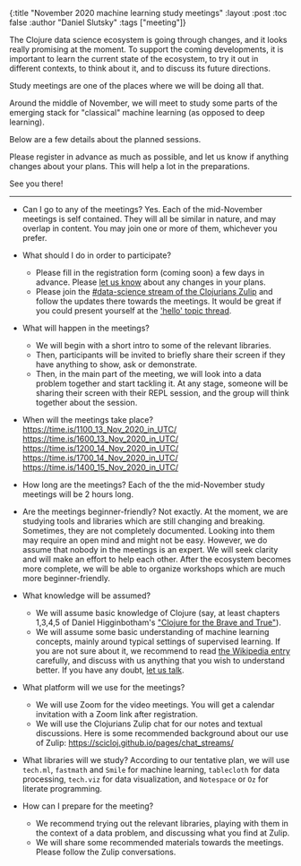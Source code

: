 {:title "November 2020 machine learning study meetings"
 :layout :post
 :toc false
 :author "Daniel Slutsky"
 :tags  ["meeting"]}

The Clojure data science ecosystem is going through changes, and it looks really promising at the moment. To support the coming developments, it is important to learn the current state of the ecosystem, to try it out in different contexts, to think about it, and to discuss its future directions.

Study meetings are one of the places where we will be doing all that.

Around the middle of November, we will meet to study some parts of the emerging stack for "classical" machine learning (as opposed to deep learning).

Below are a few details about the planned sessions. 

Please register in advance as much as possible, and let us know if anything changes about your plans. This will help a lot in the preparations.

See you there!

----------

* Can I go to any of the meetings?
Yes. Each of the mid-November meetings is self contained. They will all be similar in nature, and may overlap in content. You may join one or more of them, whichever you prefer.

* What should I do in order to participate?
  - Please fill in the registration form (coming soon) a few days in advance. Please [let us know](https://scicloj.github.io/pages/about/#where) about any changes in your plans.
  - Please join the [#data-science stream of the Clojurians Zulip](https://clojurians.zulipchat.com/#narrow/stream/151924-data-science) and follow the updates there towards the meetings. It would be great if you could present yourself at the ['hello' topic thread](https://clojurians.zulipchat.com/#narrow/stream/151924-data-science/topic/hello).

* What will happen in the meetings?
  - We will begin with a short intro to some of the relevant libraries.
  - Then, participants will be invited to briefly share their screen if they have anything to show, ask or demonstrate.
  - Then, in the main part of the meeting, we will look into a data problem together and start tackling it. At any stage, someone will be sharing their screen with their REPL session, and the group will think together about the session.

* When will the meetings take place?
https://time.is/1100_13_Nov_2020_in_UTC/
https://time.is/1600_13_Nov_2020_in_UTC/
https://time.is/1200_14_Nov_2020_in_UTC/
https://time.is/1700_14_Nov_2020_in_UTC/
https://time.is/1400_15_Nov_2020_in_UTC/

* How long are the meetings?
Each of the the mid-November study meetings will be 2 hours long.

* Are the meetings beginner-friendly?
Not exactly. At the moment, we are studying tools and libraries which are still changing and breaking. Sometimes, they are not completely documented. Looking into them may require an open mind and might not be easy.
However, we do assume that nobody in the meetings is an expert. We will seek clarity and will make an effort to help each other.
After the ecosystem becomes more complete, we will be able to organize workshops which are much more beginner-friendly.

* What knowledge will be assumed?
  - We will assume basic knowledge of Clojure (say, at least chapters 1,3,4,5 of Daniel Higginbotham's ["Clojure for the Brave and True"](https://www.braveclojure.com/)).
  - We will assume some basic understanding of machine learning concepts, mainly around typical settings of supervised learning. If you are not sure about it, we recommend to read [the Wikipedia entry](https://en.wikipedia.org/wiki/Machine_learning) carefully, and discuss with us anything that you wish to understand better. If you have any doubt, [let us talk](https://scicloj.github.io/pages/about/#where).

* What platform will we use for the meetings?
  - We will use Zoom for the video meetings. You will get a calendar invitation with a Zoom link after registration.
  - We will use the Clojurians Zulip chat for our notes and textual discussions. Here is some recommended background about our use of Zulip: https://scicloj.github.io/pages/chat_streams/

* What libraries will we study?
According to our tentative plan, we will use `tech.ml`, `fastmath` and `Smile` for machine learning, `tablecloth` for data processing, `tech.viz` for data visualization, and `Notespace` or `Oz` for literate programming.

* How can I prepare for the meeting?
  - We recommend trying out the relevant libraries, playing with them in the context of a data problem, and discussing what you find at Zulip.
  - We will share some recommended materials towards the meetings. Please follow the Zulip conversations.
